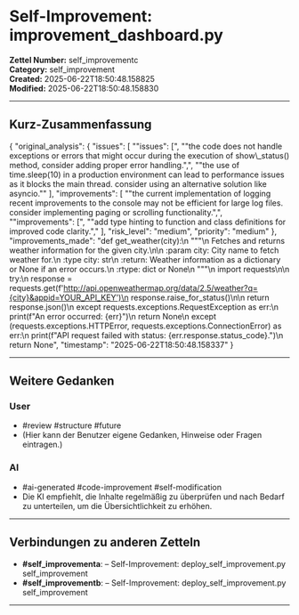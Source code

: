 # Self-Improvement: improvement_dashboard.py

**Zettel Number:** self_improvementc  
**Category:** self_improvement  
**Created:** 2025-06-22T18:50:48.158825  
**Modified:** 2025-06-22T18:50:48.158830  

---

## Kurz-Zusammenfassung
{
  "original_analysis": {
    "issues": [
      "\"issues\": [",
      "\"the code does not handle exceptions or errors that might occur during the execution of show\\_status() method, consider adding proper error handling.\",",
      "\"the use of time.sleep(10) in a production environment can lead to performance issues as it blocks the main thread. consider using an alternative solution like asyncio.\""
    ],
    "improvements": [
      "\"the current implementation of logging recent improvements to the console may not be efficient for large log files. consider implementing paging or scrolling functionality.\",",
      "\"improvements\": [",
      "\"add type hinting to function and class definitions for improved code clarity.\","
    ],
    "risk_level": "medium",
    "priority": "medium"
  },
  "improvements_made": "def get_weather(city):\n    \"\"\"\n    Fetches and returns weather information for the given city.\n\n    :param city: City name to fetch weather for.\n    :type city: str\n    :return: Weather information as a dictionary or None if an error occurs.\n    :rtype: dict or None\n    \"\"\"\n    import requests\n\n    try:\n        response = requests.get(f'http://api.openweathermap.org/data/2.5/weather?q={city}&appid=YOUR_API_KEY')\n        response.raise_for_status()\n\n        return response.json()\n    except requests.exceptions.RequestException as err:\n        print(f\"An error occurred: {err}\")\n        return None\n    except (requests.exceptions.HTTPError, requests.exceptions.ConnectionError) as err:\n        print(f\"API request failed with status: {err.response.status_code}.\")\n        return None",
  "timestamp": "2025-06-22T18:50:48.158337"
}

---

## Weitere Gedanken

### User
- #review #structure #future
- (Hier kann der Benutzer eigene Gedanken, Hinweise oder Fragen eintragen.)

### AI
- #ai-generated #code-improvement #self-modification
- Die KI empfiehlt, die Inhalte regelmäßig zu überprüfen und nach Bedarf zu unterteilen, um die Übersichtlichkeit zu erhöhen.

---

## Verbindungen zu anderen Zetteln

- **#self_improvementa**:  – Self-Improvement: deploy_self_improvement.py self_improvement
- **#self_improvementb**:  – Self-Improvement: deploy_self_improvement.py self_improvement

---
